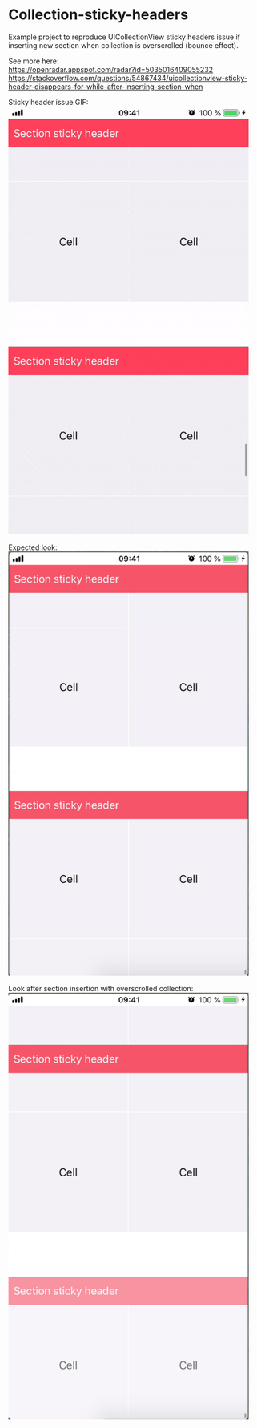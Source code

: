# Collection-sticky-headers
Example project to reproduce UICollectionView sticky headers issue if inserting new section when collection is overscrolled (bounce effect).

See more here:  
https://openradar.appspot.com/radar?id=5035016409055232
https://stackoverflow.com/questions/54867434/uicollectionview-sticky-header-disappears-for-while-after-inserting-section-when

Sticky header issue GIF:  
<img src="https://raw.githubusercontent.com/jmarek41/Collection-sticky-headers/master/Collection_sticky_header.gif" width="480">

Expected look:  
<img src="https://raw.githubusercontent.com/jmarek41/Collection-sticky-headers/master/Expected_look.png" width="480">

Look after section insertion with overscrolled collection:  
<img src="https://raw.githubusercontent.com/jmarek41/Collection-sticky-headers/master/Look_after_section_insertion_with_overscrolled_collection.png" width="480">
